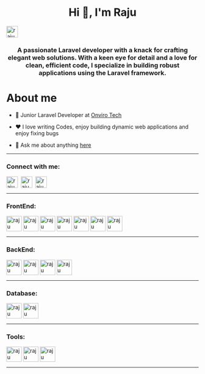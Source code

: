<h1 align="center">Hi 👋, I'm Raju</h1>
<p align="left"> <img src="https://komarev.com/ghpvc/?username=raju-sah&label=Profile%20views&color=0e75b6&style=flat" height="30" alt="raju" /> </p>
<h3 align="center">A passionate Laravel developer with a knack for crafting elegant web solutions. With a keen eye for detail and a love for clean, efficient code, I specialize in building robust applications using the Laravel framework.</h3>

<h1>About me</h1>

- 💼 Junior Laravel Developer at [Onviro Tech](https://onvirotech.net/)

- ❤️ I love writing Codes, enjoy building dynamic web applications and enjoy fixing bugs

- 💬 Ask me about anything [here](https://github.com/raju-sah/raju-sah/issues)
<hr>
<h3 align="left">Connect with me:</h3>
<p align="left">
<a href="https://www.sahraju.com.np" target="_blank" rel="noopener noreferrer"><img align="center" src="https://www.svgrepo.com/show/373811/lnk.svg" alt="raju" height="30" width="30" border-radius="20"; /></a>&nbsp
<a href="https://www.linkedin.com/in/raju-sah18" target="_blank" rel="noopener noreferrer"><img align="center" src="https://cdn-icons-png.flaticon.com/256/174/174857.png" alt="raju" height="30" width="30" /></a>&nbsp
<a href="https://www.instagram.com/okay.raju" target="_blank" rel="noopener noreferrer"><img align="center" src="https://upload.wikimedia.org/wikipedia/commons/thumb/a/a5/Instagram_icon.png/768px-Instagram_icon.png" alt="raju" height="30" width="30"  /></a>
</p>
<hr>
<h3 align="left">FrontEnd:</h3>
<a href="https://github.com/raju-sah" target="_blank" rel="noopener noreferrer"><img align="center" src="https://www.svgrepo.com/show/452228/html-5.svg" alt="raju" height="40" width="40"  /></a>
<a href="https://github.com/raju-sah" target="_blank" rel="noopener noreferrer"><img align="center" src="https://www.svgrepo.com/show/452185/css-3.svg" alt="raju" height="40" width="40"  /></a>
<a href="https://github.com/raju-sah"target="_blank" rel="noopener noreferrer"><img align="center" src="https://www.svgrepo.com/show/353498/bootstrap.svg" alt="raju" height="40" width="40"  /></a>
<a href="https://github.com/raju-sah" target="_blank" rel="noopener noreferrer"><img align="center" src="https://www.svgrepo.com/show/374118/tailwind.svg" alt="raju" height="40" width="40"  /></a>
<a href="https://github.com/raju-sah" target="_blank" rel="noopener noreferrer"><img align="center" src="https://www.svgrepo.com/show/452045/js.svg" alt="raju" height="40" width="40"  /></a>
<a href="https://github.com/raju-sah" target="_blank" rel="noopener noreferrer"><img align="center" src="https://www.svgrepo.com/show/452242/jquery.svg" alt="raju" height="40" width="40"/></a>
<a href="https://github.com/raju-sah" target="_blank" rel="noopener noreferrer"><img align="center" src="https://www.svgrepo.com/show/354259/react.svg" alt="raju" height="40" width="40"/></a>
<hr>
<h3 align="left">BackEnd:</h3>
<a href="https://github.com/raju-sah" target="_blank" rel="noopener noreferrer"><img align="center" src="https://www.svgrepo.com/show/354180/php.svg" alt="raju" height="40" width="40"  /></a>
<a href="https://github.com/raju-sah" target="_blank" rel="noopener noreferrer"><img align="center" src="https://www.svgrepo.com/show/353985/laravel.svg" alt="raju" height="40" width="40"  /></a>
<a href="https://github.com/raju-sah" target="_blank" rel="noopener noreferrer"><img align="center" src="https://www.svgrepo.com/show/354591/yii.svg" alt="raju" height="40" width="40"  /></a>
<a href="https://github.com/raju-sah" target="_blank" rel="noopener noreferrer"><img align="center" src="https://www.svgrepo.com/show/353751/flutter.svg" alt="raju" height="40" width="40"  /></a>
<hr>
<h3 align="left">Database:</h3>
<a href="https://github.com/raju-sah" target="_blank" rel="noopener noreferrer"><img align="center" src="https://www.svgrepo.com/show/303251/mysql-logo.svg" alt="raju" height="40" width="40"  /></a>
<a href="https://github.com/raju-sah" target="_blank" rel="noopener noreferrer"><img align="center" src="https://www.svgrepo.com/show/353735/firebase.svg" alt="raju" height="40" width="40"  /></a>
<hr>
<h3 align="left">Tools:</h3>
<a href="https://github.com/raju-sah" target="_blank" rel="noopener noreferrer"><img align="center" src="https://www.svgrepo.com/show/452210/git.svg" alt="raju" height="40" width="40"  /></a>
<a href="https://github.com/raju-sah" target="_blank" rel="noopener noreferrer"><img align="center" src="https://www.svgrepo.com/show/354420/swagger.svg" alt="raju" height="40" width="40"  /></a>
<a href="https://github.com/raju-sah" target="_blank" rel="noopener noreferrer"><img align="center" src="https://www.svgrepo.com/show/354202/postman-icon.svg" alt="raju" height="40" width="40"  /></a>
<hr>
